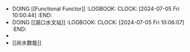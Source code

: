 - DOING [[Functional Functor]]
  :LOGBOOK:
  CLOCK: [2024-07-05 Fri 10:00:44]
  :END:
- DOING [[湖口水文站]]
  :LOGBOOK:
  CLOCK: [2024-07-05 Fri 10:06:07]
  :END:
-
- [[尚水数能]]